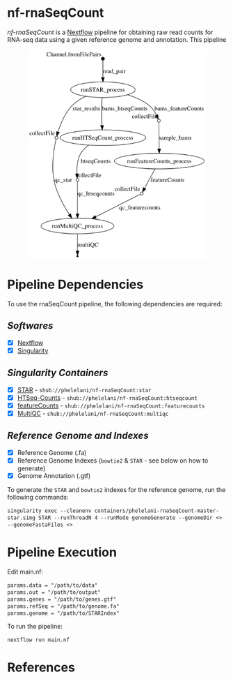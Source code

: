 # nf-rnaSeqCount
*nf-rnaSeqCount* is a [Nextflow](http://nextflow.io/) pipeline for obtaining raw read counts for RNA-seq data using a given reference genome and annotation. This pipeline 

<p align="center">
  <img height="480" src="rnaSeqCount.png">
</p>

# Pipeline Dependencies
To use the rnaSeqCount pipeline, the following dependencies are required:
## _*Softwares*_
- [x] [Nextflow](https://www.nextflow.io/)
- [x] [Singularity](http://singularity.lbl.gov/)

## _*Singularity Containers*_
- [x] [STAR](https://github.com/alexdobin/STAR) - ```shub://phelelani/nf-rnaSeqCount:star```
- [x] [HTSeq-Counts](https://htseq.readthedocs.io/en/release_0.9.1/overview.html) - ```shub://phelelani/nf-rnaSeqCount:htseqcount```
- [x] [featureCounts](http://subread.sourceforge.net/) - ```shub://phelelani/nf-rnaSeqCount:featurecounts```
- [x] [MultiQC](http://multiqc.info/) - ```shub://phelelani/nf-rnaSeqCount:multiqc```

## _*Reference Genome and Indexes*_
- [x] Reference Genome (.fa)
- [x] Reference Genome Indexes (```bowtie2``` & ```STAR``` - see below on how to generate)
- [x] Genome Annotation (.gtf)

To generate the ```STAR``` and ```bowtie2``` indexes for the reference genome, run the following commands:
```
singularity exec --cleanenv containers/phelelani-rnaSeqCount-master-star.simg STAR --runThreadN 4 --runMode genomeGenerate --genomeDir <> --genomeFastaFiles <>
```

# Pipeline Execution

Edit main.nf:
```
params.data = "/path/to/data"
params.out = "/path/to/output"
params.genes = "/path/to/genes.gtf"
params.refSeq = "/path/to/genome.fa"
params.genome = "/path/to/STARIndex"
```

To run the pipeline:
```
nextflow run main.nf
```

# References
